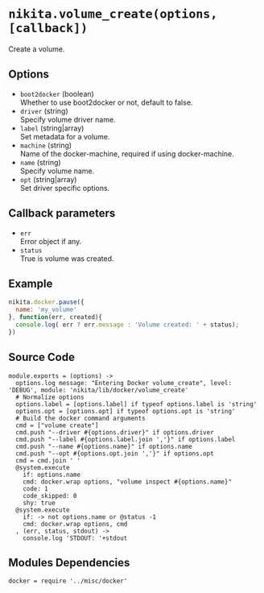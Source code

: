 
# `nikita.volume_create(options, [callback])`

Create a volume. 

## Options

* `boot2docker` (boolean)   
  Whether to use boot2docker or not, default to false.
* `driver` (string)   
  Specify volume driver name.
* `label` (string|array)   
  Set metadata for a volume.
* `machine` (string)   
  Name of the docker-machine, required if using docker-machine.
* `name` (string)   
  Specify volume name.
* `opt` (string|array)   
  Set driver specific options.

## Callback parameters

* `err`   
  Error object if any.   
* `status`   
  True is volume was created.

## Example

```javascript
nikita.docker.pause({
  name: 'my_volume'
}, function(err, created){
  console.log( err ? err.message : 'Volume created: ' + status);
})
```

## Source Code

    module.exports = (options) ->
      options.log message: "Entering Docker volume_create", level: 'DEBUG', module: 'nikita/lib/docker/volume_create'
      # Normalize options
      options.label = [options.label] if typeof options.label is 'string'
      options.opt = [options.opt] if typeof options.opt is 'string'
      # Build the docker command arguments
      cmd = ["volume create"]
      cmd.push "--driver #{options.driver}" if options.driver
      cmd.push "--label #{options.label.join ','}" if options.label
      cmd.push "--name #{options.name}" if options.name
      cmd.push "--opt #{options.opt.join ','}" if options.opt
      cmd = cmd.join ' '
      @system.execute
        if: options.name
        cmd: docker.wrap options, "volume inspect #{options.name}"
        code: 1
        code_skipped: 0
        shy: true
      @system.execute
        if: -> not options.name or @status -1
        cmd: docker.wrap options, cmd
      , (err, status, stdout) ->
        console.log 'STDOUT: '+stdout

## Modules Dependencies

    docker = require '../misc/docker'
